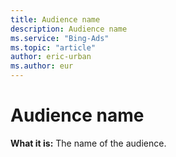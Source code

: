 ```yaml
---
title: Audience name
description: Audience name
ms.service: "Bing-Ads"
ms.topic: "article"
author: eric-urban
ms.author: eur
---
```


# Audience name

**What it is:** The name of the audience.


